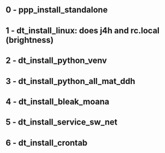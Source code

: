 ## 0 - ppp_install_standalone

## 1 - dt_install_linux: does j4h and rc.local (brightness)

## 2 - dt_install_python_venv

## 3 - dt_install_python_all_mat_ddh

## 4 - dt_install_bleak_moana

## 5 - dt_install_service_sw_net

## 6 - dt_install_crontab
